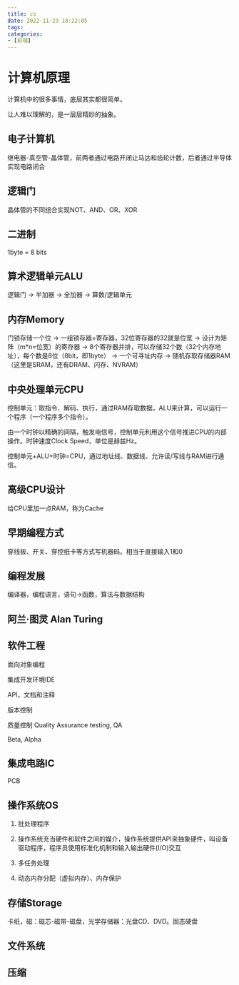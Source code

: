 ```yaml
---
title: cs
date: 2022-11-23 18:22:05
tags:
categories:
- [前端]
---
```


# 计算机原理

计算机中的很多事情，底层其实都很简单。

让人难以理解的，是一层层精妙的抽象。

## 电子计算机

继电器-真空管-晶体管，前两者通过电路开闭让马达和齿轮计数，后者通过半导体实现电路闭合

## 逻辑门

晶体管的不同组合实现NOT、AND、OR、XOR

## 二进制

1byte = 8 bits

## 算术逻辑单元ALU

逻辑门 -> 半加器 -> 全加器 -> 算数/逻辑单元

## 内存Memory

门锁存储一个位 -> 一组锁存器=寄存器，32位寄存器的32就是位宽 -> 设计为矩阵（m*n=位宽）的寄存器 -> 8个寄存器并排，可以存储32个数（32个内存地址），每个数是8位（8bit，即1byte） -> 一个可寻址内存 -> 随机存取存储器RAM（这里是SRAM，还有DRAM、闪存、NVRAM）

## 中央处理单元CPU

控制单元：取指令、解码、执行，通过RAM存取数据，ALU来计算，可以运行一个程序（一个程序多个指令）。

由一个时钟以精确的间隔，触发电信号，控制单元利用这个信号推进CPU的内部操作。时钟速度Clock Speed，单位是赫兹Hz。

控制单元+ALU+时钟=CPU，通过地址线、数据线、允许读/写线与RAM进行通信。

## 高级CPU设计

给CPU里加一点RAM，称为Cache

## 早期编程方式

穿线板、开关、穿控纸卡等方式写机器码。相当于直接输入1和0

## 编程发展

编译器，编程语言，语句->函数，算法与数据结构

## 阿兰·图灵 Alan Turing

## 软件工程

面向对象编程

集成开发环境IDE

API，文档和注释

版本控制

质量控制 Quality Assurance testing, QA

Beta, Alpha

## 集成电路IC

PCB

## 操作系统OS

1. 批处理程序

2. 操作系统充当硬件和软件之间的媒介，操作系统提供API来抽象硬件，叫设备驱动程序，程序员使用标准化机制和输入输出硬件(I/O)交互
3. 多任务处理
4. 动态内存分配（虚拟内存）、内存保护

## 存储Storage

卡纸，磁：磁芯-磁带-磁盘，光学存储器：光盘CD、DVD。固态硬盘

## 文件系统

## 压缩

